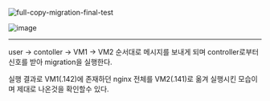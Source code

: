 
![full-copy-migration-final-test](https://user-images.githubusercontent.com/45413267/117600984-086d9500-b188-11eb-81dd-93f43ee9d784.png)

![image](https://user-images.githubusercontent.com/45413267/117600976-0277b400-b188-11eb-9917-ca5f1734f153.png)

------

user -> contoller -> VM1 -> VM2 순서대로 메시지를 보내게 되며 controller로부터 신호를 받아 migration을 실행한다.

실행 결과로 VM1(.142)에 존재하던 nginx 전체를 VM2(.141)로 옮겨 실행시킨 모습이며 제대로 나온것을 확인할수 있다.
